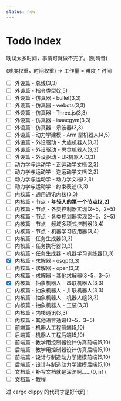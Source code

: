 ```yaml
---
status: new
---
```


# Todo Index

耽误太多时间，事情可就做不完了。(刻晴音)

(难度权重，时间权重) -> 工作量 = 难度 * 时间

- [ ] 外设篇 - 总线(3,3)
- [ ] 外设篇 - 指令类型(2,5)
- [ ] 外设篇 - 仿真器 - bullet(3,3)
- [ ] 外设篇 - 仿真器 - webots(3,3)
- [ ] 外设篇 - 仿真器 - Three.js(3,3)
- [ ] 外设篇 - 仿真器 - isaacgym(3,3)
- [ ] 外设篇 - 仿真器 - 示波器(3,3)
- [ ] 外设篇 - 动力学建模 - Arm 型机器人(4,5)
- [ ] 外设篇 - 外设驱动 - 大族机器人(3,3)
- [ ] 外设篇 - 外设驱动 - 思灵机器人(3,3)
- [ ] 外设篇 - 外设驱动 - UR机器人(3,3)
- [ ] 动力学与运动学 - 正运动学文档(2,3)
- [ ] 动力学与运动学 - 逆运动学文档(2,3)
- [ ] 动力学与运动学 - 动力学文档(2,3)
- [ ] 动力学与运动学 - 约束表述(3,3)
- [ ] 内核篇 - 通用通讯内核(3,3)
- [ ] 内核篇 - 节点 - **年轻人的第一个节点(2,2)**
- [ ] 内核篇 - 节点 - 各类控制器实现(2~5，2~5)
- [ ] 内核篇 - 节点 - 各类规划器实现(2~5，2~5)
- [ ] 内核篇 - 节点 - 频域多项式控制器(3,4)
- [ ] 内核篇 - 节点 - 机器学习应用器(3,4)
- [ ] 内核篇 - 任务生成器(3,3)
- [ ] 内核篇 - 任务执行器(3,3)
- [ ] 内核篇 - 任务生成器 - 机器学习训练器(3,3)
- [x] 内核篇 - 求解器 - osqp(3,3)
- [ ] 内核篇 - 求解器 - open(3,3)
- [ ] 内核篇 - 求解器 - 其他求解器(3~5，3~5)
- [x] 内核篇 - 抽象机器人 - 串联机器人(3,3)
- [ ] 内核篇 - 抽象机器人 - 并联机器人(3,3)
- [ ] 内核篇 - 抽象机器人 - 机器人组(3,3)
- [ ] 内核篇 - 抽象机器人 - 工装(3,3)
- [ ] 内核篇 - 内核通讯(3,3)
- [ ] 内核篇 - 其他语言通讯(3~5，3~5)
- [ ] 前端篇 - 机器人工程前端(5,10)
- [ ] 后端篇 - 机器人工程后端(5,10)
- [ ] 前端篇 - 教学用控制器设计仿真前端(5,10)
- [ ] 后端篇 - 教学用控制器设计仿真后端(5,10)
- [ ] 前端篇 - 设计与制造动力学建模前端(5,10)
- [ ] 后端篇 - 设计与制造动力学建模后端(5,10)
- [ ] 文档篇 - 补写文档就是深渊啊……(0,$\inf$)
- [ ] 文档篇 - 教程

过 cargo clippy 的代码才是好代码！
